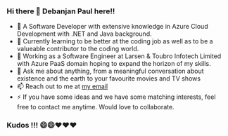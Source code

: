### Hi there 👋 Debanjan Paul here!!

<!--
**debanjanpaul10/debanjanpaul10** is a ✨ _special_ ✨ repository because its `README.md` (this file) appears on your GitHub profile.

Here are some ideas to get you started:

- 🔭 I’m currently working on ...
- 🌱 I’m currently learning ...
- 👯 I’m looking to collaborate on ...
- 🤔 I’m looking for help with ...
- 💬 Ask me about ...
- 📫 How to reach me: ...
- 😄 Pronouns: ...
- ⚡ Fun fact: ...
-->
- 🔭 A Software Developer with extensive knowledge in Azure Cloud Development with .NET and Java background.
- 🌱 Currently learning to be better at the coding job as well as to be a valueable contributor to the coding world.
- 👯 Working as a Software Engineer at Larsen & Toubro Infotech Limited with Azure PaaS domain hoping to expand the horizon of my skills.
- 💬 Ask me about anything, from a meaningful conversation about existence and the earth to your favourite movies and TV shows
- 📫 Reach out to me at <a href="mailto:debanjanpaul10@gmail.com" target="_blank">my email</a>
- ⚡ If you have some ideas and we have some matching interests, feel free to contact me anytime. Would love to collaborate.

### Kudos !!! 😄😄❤️❤️❤️
